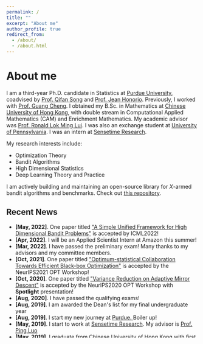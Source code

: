 ```yaml
---
permalink: /
title: ""
excerpt: "About me"
author_profile: true
redirect_from: 
  - /about/
  - /about.html
---
```

# <i class="fa fa-cog fa-fw"></i> About me #
I am a third-year Ph.D. candidate in Statistics at [Purdue University](https://www.purdue.edu/), coadvised by [Prof. Qifan Song](https://www.stat.purdue.edu/~qfsong/) and [Prof. Jean Honorio](https://www.cs.purdue.edu/homes/jhonorio/). 
Previously, I worked with [Prof. Guang Cheng](http://www.stat.ucla.edu/~guangcheng/). 
I obtained my B.Sc. in Mathematics at [Chinese University of Hong Kong](http://www.cuhk.edu.hk/english/index.html), with double stream in Computational Applied Mathematics (CAM) and Enrichment Mathematics. 
My academic advisor was [Prof. Ronald Lok Ming Lui](https://www.math.cuhk.edu.hk/~lmlui/). I was also an exchange student at [University of Pennsylvania](https://home.www.upenn.edu/). I was an intern at [Sensetime Research](https://www.sensetime.com/en).

My research interests include:

* Optimization Theory
* Bandit Algorithms
* High Dimensional Statistics
* Deep Learning Theory and Practice

I am actively building and maintaining an open-source library for *X*-armed bandit algorithms and benchmarks. Check out [this repository](https://github.com/WilliamLwj/PyXAB).


## <i class="fa fa-fw fa-rss "></i> Recent News ##

<ul style="width: auto; height: 300px; overflow: auto">

   <li> <b>[May, 2022]</b>. One paper titled  <a href="https://williamlwj.github.io/About//publications/Bandit_framework">"A Simple Unified Framework for High Dimensional Bandit Problems"</a> is accepted by ICML2022!</li>

  <li> <b>[Apr, 2022]</b>. I will be an Applied Scientist Intern at Amazon this summer! </li>

  <li> <b>[Mar, 2022]</b>. I have passed the preliminary exam! Many thanks to my advisors and my committee members. </li>

  <li> <b>[Oct, 2021]</b>. One paper titled  <a href="https://williamlwj.github.io/About//publications/VHCT">"Optimum-statistical Collaboration Towards Efficient Black-box Optimization"</a> is accepted by the NeurIPS2021 OPT Workshop!</li>
  
  <li> <b>[Oct, 2020]</b>. One paper titled  <a href="https://williamlwj.github.io/About//publications/SVRGMD">"Variance Reduction on Adaptive Mirror Descent"</a> is accepted by the NeurIPS2020 OPT Workshop with <b>Spotlight</b> presentation!</li>
  
  <li> <b>[Aug, 2020]</b>. I have passed the qualifying exams!</li>
  
  <li> <b>[Aug, 2019]</b>. I am awarded the Dean's list for my final undergraduate year</li>
  
  <li> <b>[Aug, 2019]</b>. I start my new journey at <a href="https://www.purdue.edu/">Purdue. </a>Boiler up!</li>
  
  <li> <b>[May, 2019]</b>. I start to work at <a href="https://www.sensetime.com/en/">Sensetime Research</a>. My advisor is <a href="https://luoping.me"> Prof. Ping Luo </a> </li>
  
  <li> <b>[May, 2019]</b>. I graduate from  <a href="http://www.cuhk.edu.hk/english/index.html">Chinese University of Hong Kong</a> with first honor and will be a Ph.D. student of Statistics in August. </li>
  
</ul>



<script type='text/javascript' id='clustrmaps' src='//cdn.clustrmaps.com/map_v2.js?cl=1c679e&w=a&t=n&d=rvMTQFEORcQs4AVWtIVoK6ghclOws8CSKxqlBN5Map8&co=ffffff'></script>
